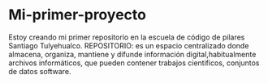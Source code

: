 # Mi-primer-proyecto
Estoy creando mi primer repositorio en la escuela de código de pilares Santiago Tulyehualco.
REPOSITORIO: es un espacio centralizado donde almacena, organiza, mantiene y difunde información digital,habitualmente archivos informáticos, que pueden contener trabajos cientificos, conjuntos de datos software.
